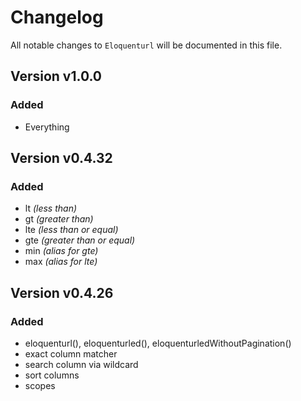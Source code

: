 # Changelog

All notable changes to `Eloquenturl` will be documented in this file.

## Version v1.0.0

### Added
- Everything

## Version v0.4.32

### Added
  - lt _(less than)_
  - gt _(greater than)_
  - lte _(less than or equal)_
  - gte _(greater than or equal)_
  - min _(alias for gte)_
  - max _(alias for lte)_

## Version v0.4.26

### Added
- eloquenturl(), eloquenturled(), eloquenturledWithoutPagination()
- exact column matcher
- search column via wildcard
- sort columns
- scopes
